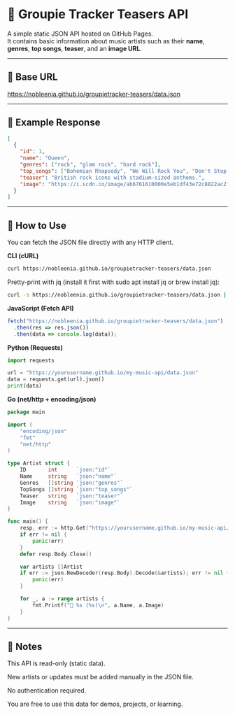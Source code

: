 # 🎵 Groupie Tracker Teasers API

A simple static JSON API hosted on GitHub Pages.  
It contains basic information about music artists such as their **name**, **genres**, **top songs**, **teaser**, and an **image URL**.

---

## 📂 Base URL

https://nobleenia.github.io/groupietracker-teasers/data.json

---

## 📑 Example Response

```json
[
  {
    "id": 1,
    "name": "Queen",
    "genres": ["rock", "glam rock", "hard rock"],
    "top_songs": ["Bohemian Rhapsody", "We Will Rock You", "Don't Stop Me Now"],
    "teaser": "British rock icons with stadium-sized anthems.",
    "image": "https://i.scdn.co/image/ab6761610000e5eb1df43e72c8822ac2f1cfa3df"
  }
]
```
---

## 🚀 How to Use

You can fetch the JSON file directly with any HTTP client.

**CLI (cURL)**
```bash
curl https://nobleenia.github.io/groupietracker-teasers/data.json
```

Pretty-print with jq (install it first with sudo apt install jq or brew install jq):
```bash
curl -s https://nobleenia.github.io/groupietracker-teasers/data.json | jq
```

**JavaScript (Fetch API)**
```js
fetch("https://nobleenia.github.io/groupietracker-teasers/data.json")
  .then(res => res.json())
  .then(data => console.log(data));
```

**Python (Requests)**
```python
import requests

url = "https://yourusername.github.io/my-music-api/data.json"
data = requests.get(url).json()
print(data)
```

**Go (net/http + encoding/json)**
```go
package main

import (
    "encoding/json"
    "fmt"
    "net/http"
)

type Artist struct {
    ID       int      `json:"id"`
    Name     string   `json:"name"`
    Genres   []string `json:"genres"`
    TopSongs []string `json:"top_songs"`
    Teaser   string   `json:"teaser"`
    Image    string   `json:"image"`
}

func main() {
    resp, err := http.Get("https://yourusername.github.io/my-music-api/data.json")
    if err != nil {
        panic(err)
    }
    defer resp.Body.Close()

    var artists []Artist
    if err := json.NewDecoder(resp.Body).Decode(&artists); err != nil {
        panic(err)
    }

    for _, a := range artists {
        fmt.Printf("🎤 %s (%s)\n", a.Name, a.Image)
    }
}
```

---
## 📌 Notes

This API is read-only (static data).

New artists or updates must be added manually in the JSON file.

No authentication required.

You are free to use this data for demos, projects, or learning.